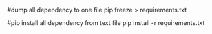 #dump all dependency to one file
pip freeze > requirements.txt

#pip install all dependency from text file
pip install -r requirements.txt
